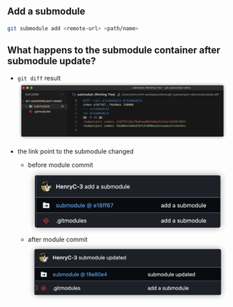 ## Add a submodule

```bash
git submodule add <remote-url> <path/name>
```

## What happens to the submodule container after submodule update?

-   `git diff` result
    ![](images/2022-10-25-20-03-00.png)

-   the link point to the submodule changed
    -   before module commit ![](images/2022-10-25-20-06-03.png)
    -   after module commit ![](images/2022-10-25-20-07-01.png)
